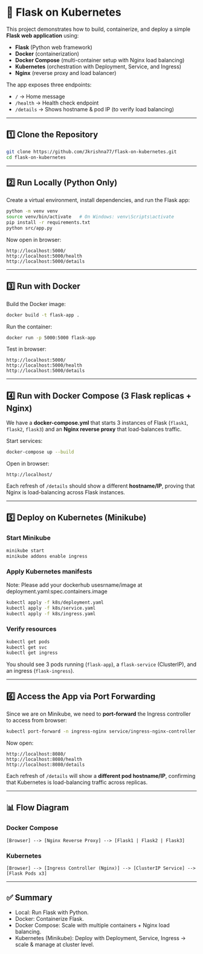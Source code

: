 
# 🚀 Flask on Kubernetes

This project demonstrates how to build, containerize, and deploy a simple **Flask web application** using:

- **Flask** (Python web framework)  
- **Docker** (containerization)  
- **Docker Compose** (multi-container setup with Nginx load balancing)  
- **Kubernetes** (orchestration with Deployment, Service, and Ingress)  
- **Nginx** (reverse proxy and load balancer)

The app exposes three endpoints:

- `/` → Home message  
- `/health` → Health check endpoint  
- `/details` → Shows hostname & pod IP (to verify load balancing)

---

## 1️⃣ Clone the Repository

```bash
git clone https://github.com/Jkrishna77/flask-on-kubernetes.git
cd flask-on-kubernetes
````

---

## 2️⃣ Run Locally (Python Only)

Create a virtual environment, install dependencies, and run the Flask app:

```bash
python -m venv venv
source venv/bin/activate   # On Windows: venv\Scripts\activate
pip install -r requirements.txt
python src/app.py
```

Now open in browser:

```
http://localhost:5000/
http://localhost:5000/health
http://localhost:5000/details
```

---

## 3️⃣ Run with Docker

Build the Docker image:

```bash
docker build -t flask-app .
```

Run the container:

```bash
docker run -p 5000:5000 flask-app
```

Test in browser:

```
http://localhost:5000/
http://localhost:5000/health
http://localhost:5000/details
```

---

## 4️⃣ Run with Docker Compose (3 Flask replicas + Nginx)

We have a **docker-compose.yml** that starts 3 instances of Flask (`flask1`, `flask2`, `flask3`) and an **Nginx reverse proxy** that load-balances traffic.

Start services:

```bash
docker-compose up --build
```

Open in browser:

```
http://localhost/
```

Each refresh of `/details` should show a different **hostname/IP**, proving that Nginx is load-balancing across Flask instances.

---

## 5️⃣ Deploy on Kubernetes (Minikube)

### Start Minikube

```bash
minikube start
minikube addons enable ingress
```

### Apply Kubernetes manifests

Note: Please add your dockerhub usesrname/image at deployment.yaml:spec.containers.image

```bash
kubectl apply -f k8s/deployment.yaml
kubectl apply -f k8s/service.yaml
kubectl apply -f k8s/ingress.yaml
```

### Verify resources

```bash
kubectl get pods
kubectl get svc
kubectl get ingress
```

You should see 3 pods running (`flask-app`), a `flask-service` (ClusterIP), and an ingress (`flask-ingress`).

---

## 6️⃣ Access the App via Port Forwarding

Since we are on Minikube, we need to **port-forward** the Ingress controller to access from browser:

```bash
kubectl port-forward -n ingress-nginx service/ingress-nginx-controller 8080:80
```

Now open:

```
http://localhost:8080/
http://localhost:8080/health
http://localhost:8080/details
```

Each refresh of `/details` will show a **different pod hostname/IP**, confirming that Kubernetes is load-balancing traffic across replicas.

---

## 📊 Flow Diagram

### Docker Compose

```
[Browser] --> [Nginx Reverse Proxy] --> [Flask1 | Flask2 | Flask3]
```

### Kubernetes

```
[Browser] --> [Ingress Controller (Nginx)] --> [ClusterIP Service] --> [Flask Pods x3]
```

---

## ✅ Summary

* Local: Run Flask with Python.
* Docker: Containerize Flask.
* Docker Compose: Scale with multiple containers + Nginx load balancing.
* Kubernetes (Minikube): Deploy with Deployment, Service, Ingress → scale & manage at cluster level.


